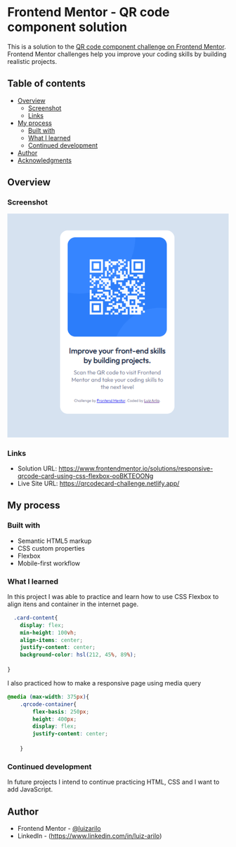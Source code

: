 # Frontend Mentor - QR code component solution

This is a solution to the [QR code component challenge on Frontend Mentor](https://www.frontendmentor.io/challenges/qr-code-component-iux_sIO_H). Frontend Mentor challenges help you improve your coding skills by building realistic projects. 

## Table of contents

- [Overview](#overview)
  - [Screenshot](#screenshot)
  - [Links](#links)
- [My process](#my-process)
  - [Built with](#built-with)
  - [What I learned](#what-i-learned)
  - [Continued development](#continued-development)
- [Author](#author)
- [Acknowledgments](#acknowledgments)



## Overview

### Screenshot

<img src="https://github.com/luizarilo/qrcode-component/blob/master/images/screenshot.png" alt="My cool logo"/>




### Links

- Solution URL: https://www.frontendmentor.io/solutions/responsive-qrcode-card-using-css-flexbox-ooBKTEOONg
- Live Site URL: https://qrcodecard-challenge.netlify.app/

## My process

### Built with

- Semantic HTML5 markup
- CSS custom properties
- Flexbox
- Mobile-first workflow


### What I learned

In this project I was able to practice and learn how to use CSS Flexbox to align itens and container in the internet page.



```css
  .card-content{
    display: flex;
    min-height: 100vh;
    align-items: center;
    justify-content: center;
    background-color: hsl(212, 45%, 89%);

}

```
I also practiced how to make a responsive page using media query

```css
@media (max-width: 375px){
    .qrcode-container{
        flex-basis: 250px;
        height: 400px;
        display: flex;
        justify-content: center;

    }

```


### Continued development

In future projects I intend to continue practicing HTML, CSS and I want to add JavaScript.




## Author

- Frontend Mentor - [@luizarilo](https://www.frontendmentor.io/profile/luizarilo)
- LinkedIn - (https://www.linkedin.com/in/luiz-arilo)

